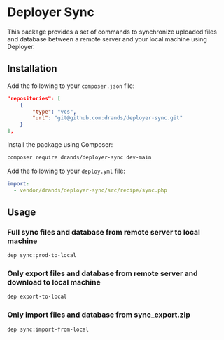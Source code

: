 # Deployer Sync 
This package provides a set of commands to synchronize uploaded files and database between a remote server and your local machine using Deployer.

## Installation

Add the following to your `composer.json` file:

```json
"repositories": [
    {
        "type": "vcs",
        "url": "git@github.com:drands/deployer-sync.git"
    }
],
```

Install the package using Composer:

```bash
composer require drands/deployer-sync dev-main
```

Add the following to your `deploy.yml` file:

```yml
import:
  - vendor/drands/deployer-sync/src/recipe/sync.php
```

## Usage

### Full sync files and database from remote server to local machine
```bash
dep sync:prod-to-local
```

### Only export files and database from remote server and download to local machine
```bash
dep export-to-local
```

### Only import files and database from sync_export.zip
```bash
dep sync:import-from-local
```